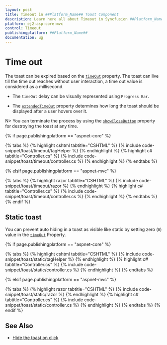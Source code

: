 ```yaml
---
layout: post
title: Timeout in ##Platform_Name## Toast Component
description: Learn here all about Timeout in Syncfusion ##Platform_Name## Toast component of Syncfusion Essential JS 2 and more.
platform: ej2-asp-core-mvc
control: Timeout
publishingplatform: ##Platform_Name##
documentation: ug
---
```



# Time out

The toast can be expired based on the [`timeOut`](https://help.syncfusion.com/cr/aspnetcore-js2/Syncfusion.EJ2.Notifications.Toast.html#Syncfusion_EJ2_Notifications_Toast_TimeOut) property. The toast can live till the time out reaches without user interaction, a time out value is considered as a millisecond.

* The `timeOut` delay can be visually represented using `Progress Bar`.

* The [`extendedTimeOut`](https://help.syncfusion.com/cr/aspnetcore-js2/Syncfusion.EJ2.Notifications.Toast.html#Syncfusion_EJ2_Notifications_Toast_ExtendedTimeout) property determines how long the toast should be displayed after a user hovers over it.

N> You can terminate the process by using the [`showCloseButton`](https://help.syncfusion.com/cr/aspnetcore-js2/Syncfusion.EJ2.Notifications.Toast.html#Syncfusion_EJ2_Notifications_Toast_ShowCloseButton) property for destroying the toast at any time.

{% if page.publishingplatform == "aspnet-core" %}

{% tabs %}
{% highlight cshtml tabtitle="CSHTML" %}
{% include code-snippet/toast/timeout/tagHelper %}
{% endhighlight %}
{% highlight c# tabtitle="Controller.cs" %}
{% include code-snippet/toast/timeout/controller.cs %}
{% endhighlight %}
{% endtabs %}

{% elsif page.publishingplatform == "aspnet-mvc" %}

{% tabs %}
{% highlight razor tabtitle="CSHTML" %}
{% include code-snippet/toast/timeout/razor %}
{% endhighlight %}
{% highlight c# tabtitle="Controller.cs" %}
{% include code-snippet/toast/timeout/controller.cs %}
{% endhighlight %}
{% endtabs %}
{% endif %}



## Static toast

You can prevent auto hiding in a toast as visible like static by setting zero (`0`) value in the [`timeOut`](https://help.syncfusion.com/cr/aspnetcore-js2/Syncfusion.EJ2.Notifications.Toast.html#Syncfusion_EJ2_Notifications_Toast_TimeOut) Property.

{% if page.publishingplatform == "aspnet-core" %}

{% tabs %}
{% highlight cshtml tabtitle="CSHTML" %}
{% include code-snippet/toast/static/tagHelper %}
{% endhighlight %}
{% highlight c# tabtitle="Controller.cs" %}
{% include code-snippet/toast/static/controller.cs %}
{% endhighlight %}
{% endtabs %}

{% elsif page.publishingplatform == "aspnet-mvc" %}

{% tabs %}
{% highlight razor tabtitle="CSHTML" %}
{% include code-snippet/toast/static/razor %}
{% endhighlight %}
{% highlight c# tabtitle="Controller.cs" %}
{% include code-snippet/toast/static/controller.cs %}
{% endhighlight %}
{% endtabs %}
{% endif %}



## See Also

* [Hide the toast on click](./how-to/close-the-toast-with-click-tap)